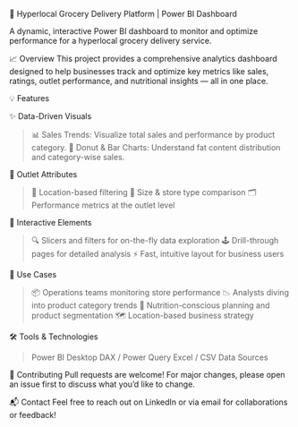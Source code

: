 🛒 Hyperlocal Grocery Delivery Platform | Power BI Dashboard


A dynamic, interactive Power BI dashboard to monitor and optimize performance for a hyperlocal grocery delivery service.

📈 Overview
This project provides a comprehensive analytics dashboard designed to help businesses track and optimize key metrics like sales, ratings, outlet performance, and nutritional insights — all in one place.

💡 Features

✨ Data-Driven Visuals

>📊 Sales Trends: Visualize total sales and performance by product category.
>🍩 Donut & Bar Charts: Understand fat content distribution and category-wise sales.

🏪 Outlet Attributes

>🧭 Location-based filtering
>📐 Size & store type comparison
>🗂️ Performance metrics at the outlet level

🧩 Interactive Elements

>🔍 Slicers and filters for on-the-fly data exploration
>🕹️ Drill-through pages for detailed analysis
>⚡ Fast, intuitive layout for business users

📌 Use Cases
>📦 Operations teams monitoring store performance
>📉 Analysts diving into product category trends
>🍎 Nutrition-conscious planning and product segmentation
>🗺️ Location-based business strategy

🛠️ Tools & Technologies
>Power BI Desktop
>DAX / Power Query
>Excel / CSV Data Sources

🤝 Contributing
Pull requests are welcome! For major changes, please open an issue first to discuss what you’d like to change.

📬 Contact
Feel free to reach out on LinkedIn or via email for collaborations or feedback!
